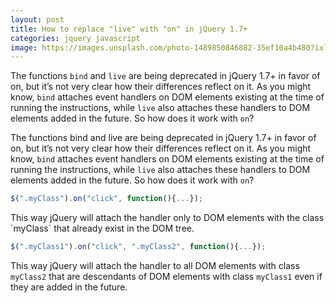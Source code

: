 ```yaml
---
layout: post
title: How to replace "live" with "on" in jQuery 1.7+
categories: jquery javascript
image: https://images.unsplash.com/photo-1489850846882-35ef10a4b480?ixlib=rb-0.3.5&ixid=eyJhcHBfaWQiOjEyMDd9&s=5585741f8dadecb5d2bce51aaa272c5d&auto=format&fit=crop&w=1353&q=80
---
```


The functions `bind` and `live` are being deprecated in jQuery 1.7+ in favor of on, but it’s not very clear how their differences reflect on it. As you might know, `bind` attaches event handlers on DOM elements existing at the time of running the instructions, while `live` also attaches these handlers to DOM elements added in the future. So how does it work with `on`?

The functions bind and live are being deprecated in jQuery 1.7+ in favor of on, but it’s not very clear how their differences reflect on it. As you might know, `bind` attaches event handlers on DOM elements existing at the time of running the instructions, while `live` also attaches these handlers to DOM elements added in the future. So how does it work with `on`?

```javascript
$(".myClass").on("click", function(){...});
```

This way jQuery will attach the handler only to DOM elements with the class \`myClass\` that already exist in the DOM tree.

```javascript
$(".myClass1").on("click", ".myClass2", function(){...});
```

This way jQuery will attach the handler to all DOM elements with class `myClass2` that are descendants of DOM elements with class `myClass1` even if they are added in the future.

